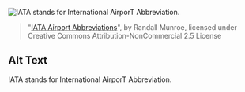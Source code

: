![IATA stands for International AirporT Abbreviation.](https://imgs.xkcd.com/comics/iata_airport_abbreviations.png)
> "[IATA Airport Abbreviations](https://xkcd.com/1937/)", by Randall Munroe, licensed under Creative Commons Attribution-NonCommercial 2.5 License

## Alt Text
IATA stands for International AirporT Abbreviation.
